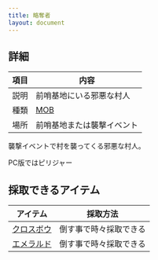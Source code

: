 ```yaml
---
title: 略奪者
layout: document
---
```

## 詳細

|項目|内容|
|---|---|
|説明|前哨基地にいる邪悪な村人|
|種類|[MOB](MOB)|
|場所|前哨基地または襲撃イベント|

襲撃イベントで村を襲ってくる邪悪な村人。

PC版ではピリジャー

## 採取できるアイテム

|アイテム|採取方法|
|---|---|
|[クロスボウ](クロスボウ)|倒す事で時々採取できる|
|[エメラルド](エメラルド)|倒す事で時々採取できる|

